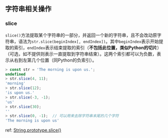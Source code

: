 ## 字符串相关操作

### slice

`slice()`方法提取某个字符串的一部分，并返回一个新的字符串，且不会改动原字符串，语法为`str.slice(beginIndex[, endIndex])`。其中`beginIndex`表示开始提取的索引，`endIndex`表示结束提取的索引（**不包括此位置，类似Python的切片**）（可选，如不提供则表示一直提取到字符串结束）。这两个索引都可以为负数，表示从右到左第几个位置（同Python的负索引）。

```javascript
> const str = 'The morning is upon us.';
undefined
> str.slice(4, 11);
'morning'
> str.slice(12);
'is upon us.'
> str.slice(-3, -1);
'us'
> str.slice(30);
''
> str.slice(0, -1);  // 可以用来去除字符串末尾的几个字符
'The morning is upon us'
```

ref: [String.prototype.slice()](https://developer.mozilla.org/zh-CN/docs/Web/JavaScript/Reference/Global_Objects/String/slice)
